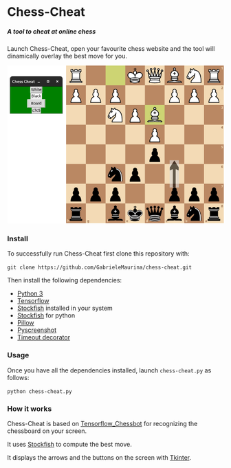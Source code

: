 # Chess-Cheat
##### A tool to cheat at online chess

Launch Chess-Cheat, open your favourite chess website and the tool will dinamically overlay the best move for you.

![Example](https://raw.githubusercontent.com/GabrieleMaurina/chess-cheat/master/images/example.png)

### Install

To successfully run Chess-Cheat first clone this repository with:

`git clone https://github.com/GabrieleMaurina/chess-cheat.git`

Then install the following dependencies:
* [Python 3](https://www.python.org/ "Python website")
* [Tensorflow](https://pypi.org/project/tensorflow/ "Tensorflow for python")
* [Stockfish](https://stockfishchess.org/ "Stockfish website") installed in your system
* [Stockfish](https://pypi.org/project/stockfish/ "Stockfish for python") for python
* [Pillow](https://pypi.org/project/Pillow/ "Pillow for python")
* [Pyscreenshot](https://pypi.org/project/pyscreenshot/ "Pyscreenshot for python")
* [Timeout decorator](https://pypi.org/project/timeout-decorator/ "Timeout decorator for python")

### Usage

Once you have all the dependencies installed, launch `chess-cheat.py` as follows:

`python chess-cheat.py`

### How it works

Chess-Cheat is based on [Tensorflow_Chessbot](https://github.com/Elucidation/tensorflow_chessbot "Tensorflow_Chessbot github") for recognizing the chessboard on your screen.

It uses [Stockfish](https://stockfishchess.org/ "Stockfish website") to compute the best move.

It displays the arrows and the buttons on the screen with [Tkinter](https://docs.python.org/3/library/tkinter.html "Tkinter documentation").
